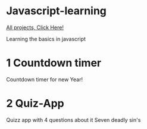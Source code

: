 # Javascript-learning
<a href="https://alissonthx.github.io/javascript-learning/">All projects, Click Here!</a>

Learning the basics in javascript

# 1 Countdown timer

Countdown timer for new Year!

# 2 Quiz-App

Quizz app with 4 questions about it Seven deadly sin's
